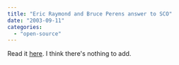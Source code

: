 ```yaml
---
title: "Eric Raymond and Bruce Perens answer to SCO"
date: "2003-09-11"
categories: 
  - "open-source"
---
```


Read it [here](http://linuxtoday.com/news_story.php3?ltsn=2003-09-10-016-26-OS-CD-CY). I think there's nothing to add.

